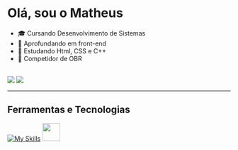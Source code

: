 # Olá, sou o Matheus
- 🎓 Cursando Desenvolvimento de Sistemas
- 🔭 Aprofundando em front-end<br>
- 📖 Estudando Html, CSS e C++
- 🤖 Competidor de OBR<br><br>

![](https://github-readme-stats.vercel.app/api?username=Matheus-Gabriel07&theme=dark&hide_border=false&include_all_commits=true&count_private=true)
![](https://github-readme-stats.vercel.app/api/top-langs/?username=Matheus-Gabriel07&theme=dark&hide_border=false&include_all_commits=true&count_private=true&layout=compact)<hr>

## Ferramentas e Tecnologias
[![My Skills](https://skillicons.dev/icons?i=html,css,cpp,figma,ai,pr,arduino)](https://skillicons.dev)
<img src="https://cdn.jsdelivr.net/gh/devicons/devicon/icons/github/github-original.svg" height= "40" width="40"/>
          

